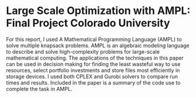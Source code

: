 # Large Scale Optimization with AMPL: Final Project Colorado University 

For this report, I used A Mathematical Programming Language (AMPL) to solve multiple knapsack problems. AMPL is an algebraic modeling language to describe and solve high-complexity problems for large-scale mathematical computing.  The applications of the techniques in this paper can be used in decision making for finding the least wasteful way to use resources, select portfolio investments and store files most efficiently in storage devices. I used both CPLEX and Gurobi solvers to compare run times and results. Included in the paper is a summary of the code use to complete the task in AMPL. 
